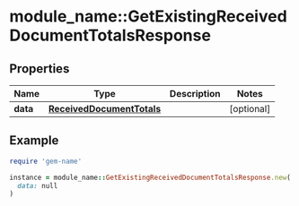 # module_name::GetExistingReceivedDocumentTotalsResponse

## Properties

| Name | Type | Description | Notes |
| ---- | ---- | ----------- | ----- |
| **data** | [**ReceivedDocumentTotals**](ReceivedDocumentTotals.md) |  | [optional] |

## Example

```ruby
require 'gem-name'

instance = module_name::GetExistingReceivedDocumentTotalsResponse.new(
  data: null
)
```

